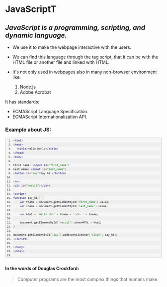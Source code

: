 # **JavaScriptT**
## *JavaScript is a programming, scripting, and dynamic language.*

- We use it to make the webpage interactive with the users.

- We can find this language through the tag script, that it can be with the HTML file or another file and linked with HTML.

- It's not only used in webpages also in many non-browser environment like:
    1. Node.js 
    2. Adobe Acrobat

It has standards:
  - ECMAScript Language Specification.
  - ECMAScript Internationalization API.


### Example about JS:
  ![img](JS.PNG)


#### In the words of Douglas Crockford:
>Computer programs are the most complex things that humans make.

 

